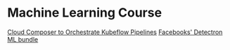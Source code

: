 # Machine Learning Course

[Cloud Composer to Orchestrate Kubeflow Pipelines](https://datatonic.com/insights/kubeflow-pipelines-cloud-composer-data-orchestration/)
[Facebooks' Detectron ML bundle](https://github.com/facebookresearch/Detectron)